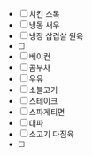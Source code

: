 - [ ] 치킨 스톡
- [ ] 냉동 새우
- [ ] 냉장 삽겹살 원육
- [ ] 
- [ ] 베이컨
- [ ] 콤부차
- [ ] 우유
- [ ] 소불고기
- [ ] 스테이크
- [ ] 스파게티면
- [ ] 대파
- [ ] 소고기 다짐육
- [ ] 